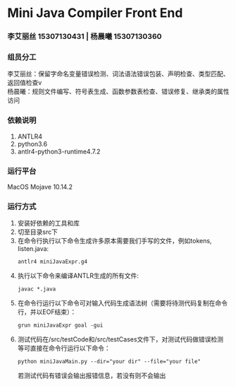 # Mini Java Compiler Front End
### 李艾丽丝 15307130431 | 杨晨曦 15307130360

### 组员分工
李艾丽丝：保留字命名变量错误检测、词法语法错误包装、声明检查、类型匹配、返回值检查v   
杨晨曦：规则文件编写、符号表生成、函数参数表检查、错误修复、继承类的属性访问
### 依赖说明
1. ANTLR4
2. python3.6
3. antlr4-python3-runtime4.7.2

### 运行平台
MacOS Mojave 10.14.2 

### 运行方式
1. 安装好依赖的工具和库
2. 切至目录src下
3. 在命令行执行以下命令生成许多原本需要我们手写的文件，例如tokens, listen.java:
    ```
    antlr4 miniJavaExpr.g4
    ```
4. 执行以下命令来编译ANTLR生成的所有文件:
    ```
    javac *.java
    ```
5. 在命令行运行以下命令可对输入代码生成语法树（需要将待测代码复制在命令行，并以EOF结束）：
    ```
    grun miniJavaExpr goal -gui
    ```
6. 测试代码在/src/testCode和/src/testCases文件下，对测试代码做错误检测等可直接在命令行运行以下命令：
   ```
   python miniJavaMain.py --dir="your dir" --file="your file"
   ```
   若测试代码有错误会输出报错信息，若没有则不会输出